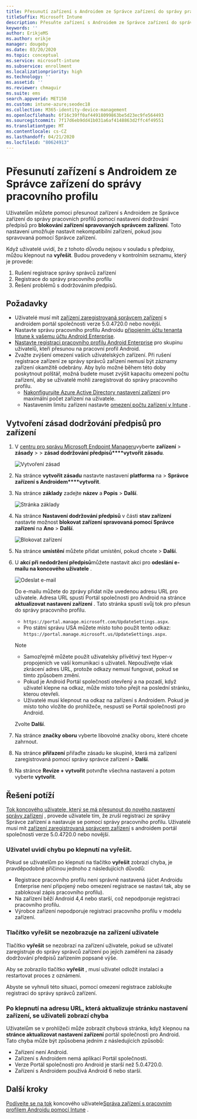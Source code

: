 ```yaml
---
title: Přesunutí zařízení s Androidem ze Správce zařízení do správy pracovního profilu
titleSuffix: Microsoft Intune
description: Přesuňte zařízení s Androidem ze Správce zařízení do správy pracovních profilů v Intune.
keywords: ''
author: ErikjeMS
ms.author: erikje
manager: dougeby
ms.date: 03/20/2020
ms.topic: conceptual
ms.service: microsoft-intune
ms.subservice: enrollment
ms.localizationpriority: high
ms.technology: ''
ms.assetid: ''
ms.reviewer: chmaguir
ms.suite: ems
search.appverid: MET150
ms.custom: intune-azure;seodec18
ms.collection: M365-identity-device-management
ms.openlocfilehash: 6f16c39ff0af44918099863be5d23ec9fe564493
ms.sourcegitcommit: 7f17d6eb9dd41b031a6af4148863d2ffc4f49551
ms.translationtype: MT
ms.contentlocale: cs-CZ
ms.lasthandoff: 04/21/2020
ms.locfileid: "80624913"
---
```

# <a name="move-android-devices-from-device-administrator-to-work-profile-management"></a>Přesunutí zařízení s Androidem ze Správce zařízení do správy pracovního profilu

Uživatelům můžete pomoci přesunout zařízení s Androidem ze Správce zařízení do správy pracovních profilů pomocí nastavení dodržování předpisů pro **blokování zařízení spravovaných správcem zařízení**. Toto nastavení umožňuje nastavit nekompatibilní zařízení, pokud jsou spravovaná pomocí Správce zařízení. 

Když uživatelé uvidí, že z tohoto důvodu nejsou v souladu s předpisy, můžou klepnout na **vyřešit**. Budou provedeny v kontrolním seznamu, který je provede:
1. Rušení registrace správy správců zařízení
2. Registrace do správy pracovního profilu
3. Řešení problémů s dodržováním předpisů. 

## <a name="prerequisites"></a>Požadavky

- Uživatelé musí mít [zařízení zaregistrovaná správcem zařízení](android-enroll-device-administrator.md) s androidem portál společnosti verze 5.0.4720.0 nebo novější.
- Nastavte správu pracovního profilu Androidu [připojením účtu tenanta Intune k vašemu účtu Android Enterprise](connect-intune-android-enterprise.md).
- [Nastavte registraci pracovního profilu Android Enterprise](android-work-profile-enroll.md) pro skupinu uživatelů, kteří přesunou na pracovní profil Android.
- Zvažte zvýšení omezení vašich uživatelských zařízení. Při rušení registrace zařízení ze správy správců zařízení nemusí být záznamy zařízení okamžitě odebrány. Aby bylo možné během této doby poskytnout polštář, možná budete muset zvýšit kapacitu omezení počtu zařízení, aby se uživatelé mohli zaregistrovat do správy pracovního profilu.
  - [Nakonfigurujte Azure Active Directory nastavení zařízení](https://docs.microsoft.com/azure/active-directory/devices/device-management-azure-portal#configure-device-settings) pro maximální počet zařízení na uživatele.
  - Nastavením limitu zařízení nastavte [omezení počtu zařízení v Intune](enrollment-restrictions-set.md#create-a-device-limit-restriction) . 

## <a name="create-device-compliance-policy"></a>Vytvoření zásad dodržování předpisů pro zařízení

1. V [centru pro správu Microsoft Endpoint Manageru](https://go.microsoft.com/fwlink/?linkid=2109431)vyberte **zařízení** > **zásady** >  > **zásad dodržování předpisů****vytvořit zásadu**.

    ![Vytvoření zásad](./media/android-move-device-admin-work-profile/create-policy.png)

2. Na stránce **vytvořit zásadu** nastavte nastavení **platforma** na >  **Správce zařízení s Androidem****vytvořit**.
3. Na stránce **základy** zadejte **název** a **Popis** > **Další**.

    ![Stránka základy](./media/android-move-device-admin-work-profile/basics.png)
    
4. Na stránce **Nastavení dodržování předpisů** v části **stav zařízení** nastavte možnost **blokovat zařízení spravovaná pomocí Správce zařízení** na **Ano** > **Další**.

    ![Blokovat zařízení](./media/android-move-device-admin-work-profile/block-devices.png)

5. Na stránce **umístění** můžete přidat umístění, pokud chcete > **Další**.
6. U **akcí při nedodržení předpisů**můžete nastavit akci pro **odeslání e-mailu na koncového uživatele** .

    ![Odeslat e-mail](./media/android-move-device-admin-work-profile/send-email.png)


    Do e-mailu můžete do zprávy přidat níže uvedenou adresu URL pro uživatele. Adresa URL spustí Portál společnosti pro Android na stránce **aktualizovat nastavení zařízení** . Tato stránka spustí svůj tok pro přesun do správy pracovního profilu.
    - `https://portal.manage.microsoft.com/UpdateSettings.aspx`.
    - Pro státní správu USA můžete místo toho použít tento odkaz: `https://portal.manage.microsoft.us/UpdateSettings.aspx`.
  
    > [!NOTE]
    > - Samozřejmě můžete použít uživatelsky přívětivý text Hyper-v propojeních ve vaší komunikaci s uživateli. Nepoužívejte však zkrácení adres URL, protože odkazy nemusí fungovat, pokud se tímto způsobem změní.
    > - Pokud je Android Portál společnosti otevřený a na pozadí, když uživatel klepne na odkaz, může místo toho přejít na poslední stránku, kterou otevřeli.
    > - Uživatelé musí klepnout na odkaz na zařízení s Androidem. Pokud je místo toho vložíte do prohlížeče, nespustí se Portál společnosti pro Android. 

    Zvolte **Další**.

7. Na stránce **značky oboru** vyberte libovolné značky oboru, které chcete zahrnout.
8. Na stránce **přiřazení** přiřaďte zásadu ke skupině, která má zařízení zaregistrovaná pomocí správy správce zařízení > **Další**.
9. Na stránce **Revize + vytvořit** potvrďte všechna nastavení a potom vyberte **vytvořit**.

## <a name="troubleshooting"></a>Řešení potíží

[Tok koncového uživatele, který se má přesunout do nového nastavení správy zařízení](../user-help/move-to-new-device-management-setup.md) , provede uživatele tím, že zruší registraci ze správy Správce zařízení a nastavuje se pomocí správy pracovního profilu. Uživatelé musí mít [zařízení zaregistrovaná správcem zařízení](android-enroll-device-administrator.md) s androidem portál společnosti verze 5.0.4720.0 nebo novější.

### <a name="user-sees-an-error-after-tapping-resolve"></a>Uživatel uvidí chybu po klepnutí na vyřešit.
Pokud se uživatelům po klepnutí na tlačítko **vyřešit** zobrazí chyba, je pravděpodobně příčinou jednoho z následujících důvodů:
- Registrace pracovního profilu není správně nastavená (účet Androidu Enterprise není připojený nebo omezení registrace se nastaví tak, aby se zablokoval zápis pracovního profilu).
- Na zařízení běží Android 4,4 nebo starší, což nepodporuje registraci pracovního profilu. 
- Výrobce zařízení nepodporuje registraci pracovního profilu v modelu zařízení.

### <a name="resolve-button-doesnt-appear-on-the-users-device"></a>Tlačítko vyřešit se nezobrazuje na zařízení uživatele
Tlačítko **vyřešit** se nezobrazí na zařízení uživatele, pokud se uživatel zaregistruje do správy správců zařízení po jejich zaměření na zásady dodržování předpisů zařízením popsané výše.

Aby se zobrazilo tlačítko **vyřešit** , musí uživatel odložit instalaci a restartovat proces z oznámení.

Abyste se vyhnuli této situaci, pomocí omezení registrace zablokujte registraci do správy správců zařízení.

### <a name="user-sees-an-error-after-tapping-url-to-update-device-settings-page"></a>Po klepnutí na adresu URL, která aktualizuje stránku nastavení zařízení, se uživateli zobrazí chyba
Uživatelům se v prohlížeči může zobrazit chybová stránka, když klepnou na **stránce aktualizovat nastavení zařízení** portál společnosti pro Android. Tato chyba může být způsobena jedním z následujících způsobů:
- Zařízení není Android.
- Zařízení s Androidem nemá aplikaci Portál společnosti.
- Verze Portál společnosti pro Android je starší než 5.0.4720.0.
- Zařízení s Androidem používá Android 6 nebo starší. 

## <a name="next-steps"></a>Další kroky
[Podívejte se na tok](../user-help/move-to-new-device-management-setup.md)
koncového uživatele[Správa zařízení s pracovním profilem Androidu pomocí Intune](android-enterprise-overview.md) .
